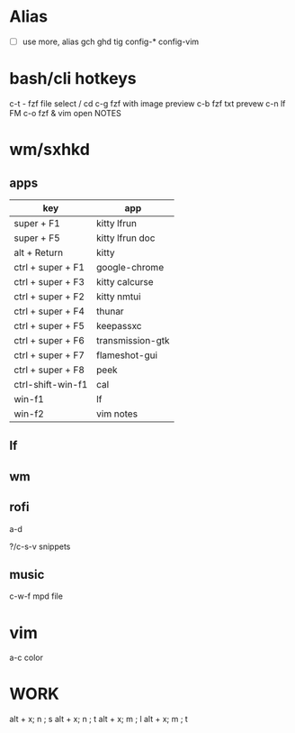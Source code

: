 # Alias
- [ ] use more, alias
    gch
    ghd
    tig
    config-*
    config-vim

# bash/cli hotkeys
c-t - fzf file select / cd
c-g fzf with image preview
c-b fzf txt prevew
c-n lf FM
c-o fzf & vim open NOTES

# wm/sxhkd
## apps
| key               | app              |
|-------------------|------------------|
| super + F1        | kitty lfrun      |
| super + F5        | kitty lfrun doc  |
| alt + Return      | kitty            |
| ctrl + super + F1 | google-chrome    |
| ctrl + super + F3 | kitty calcurse   |
| ctrl + super + F2 | kitty nmtui      |
| ctrl + super + F4 | thunar           |
| ctrl + super + F5 | keepassxc        |
| ctrl + super + F6 | transmission-gtk |
| ctrl + super + F7 | flameshot-gui    |
| ctrl + super + F8 | peek             |
| ctrl-shift-win-f1 | cal              |
| win-f1            | lf               |
| win-f2            | vim notes        |


## lf

## wm
## rofi
a-d

?/c-s-v snippets

## music
c-w-f mpd file

# vim
a-c color

# WORK
alt + x; n ; s
alt + x; n ; t
alt + x; m ; l
alt + x; m ; t
